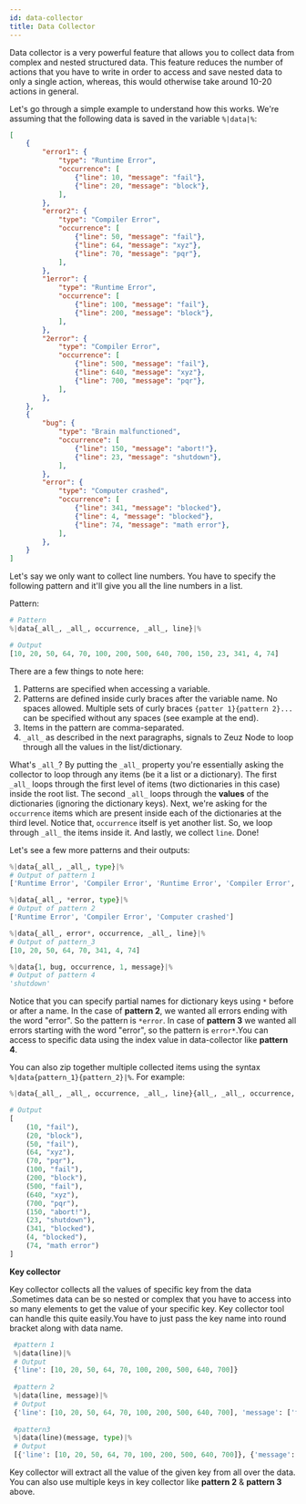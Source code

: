 ```yaml
---
id: data-collector
title: Data Collector
---
```


Data collector is a very powerful feature that allows you to collect
data from complex and nested structured data. This feature reduces the
number of actions that you have to write in order to access and save
nested data to only a single action, whereas, this would otherwise
take around 10-20 actions in general.

Let's go through a simple example to understand how this works. We're
assuming that the following data is saved in the variable `%|data|%`:

```json
[
    {
        "error1": {
            "type": "Runtime Error",
            "occurrence": [
                {"line": 10, "message": "fail"},
                {"line": 20, "message": "block"},
            ],
        },
        "error2": {
            "type": "Compiler Error",
            "occurrence": [
                {"line": 50, "message": "fail"},
                {"line": 64, "message": "xyz"},
                {"line": 70, "message": "pqr"},
            ],
        },
        "1error": {
            "type": "Runtime Error",
            "occurrence": [
                {"line": 100, "message": "fail"},
                {"line": 200, "message": "block"},
            ],
        },
        "2error": {
            "type": "Compiler Error",
            "occurrence": [
                {"line": 500, "message": "fail"},
                {"line": 640, "message": "xyz"},
                {"line": 700, "message": "pqr"},
            ],
        },
    },
    {
        "bug": {
            "type": "Brain malfunctioned",
            "occurrence": [
                {"line": 150, "message": "abort!"},
                {"line": 23, "message": "shutdown"},
            ],
        },
        "error": {
            "type": "Computer crashed",
            "occurrence": [
                {"line": 341, "message": "blocked"},
                {"line": 4, "message": "blocked"},
                {"line": 74, "message": "math error"},
            ],
        },
    }
]
```

Let's say we only want to collect line numbers. You have to specify
the following pattern and it'll give you all the line numbers in a
list.

Pattern:

```python
# Pattern
%|data{_all_, _all_, occurrence, _all_, line}|%

# Output
[10, 20, 50, 64, 70, 100, 200, 500, 640, 700, 150, 23, 341, 4, 74]
```

There are a few things to note here:

1. Patterns are specified when accessing a variable.
2. Patterns are defined inside curly braces after the variable name.
   No spaces allowed. Multiple sets of curly braces `{patter
   1}{pattern 2}...` can be specified without any spaces (see example
   at the end).
3. Items in the pattern are comma-separated.
4. `_all_` as described in the next paragraphs, signals to Zeuz Node
   to loop through all the values in the list/dictionary.

What's `_all_`? By putting the `_all_` property you're essentially
asking the collector to loop through any items (be it a list or a
dictionary). The first `_all_` loops through the first level of items
(two dictionaries in this case) inside the root list. The second
`_all_` loops through the **values** of the dictionaries (ignoring the
dictionary keys). Next, we're asking for the `occurrence` items which
are present inside each of the dictionaries at the third level. Notice
that, `occurrence` itself is yet another list. So, we loop through
`_all_` the items inside it. And lastly, we collect `line`. Done!

Let's see a few more patterns and their outputs:

```python
%|data{_all_, _all_, type}|%
# Output of pattern 1
['Runtime Error', 'Compiler Error', 'Runtime Error', 'Compiler Error', 'Brain malfunctioned', 'Computer crashed']

%|data{_all_, *error, type}|%
# Output of pattern 2
['Runtime Error', 'Compiler Error', 'Computer crashed']

%|data{_all_, error*, occurrence, _all_, line}|%
# Output of pattern_3
[10, 20, 50, 64, 70, 341, 4, 74]

%|data{1, bug, occurrence, 1, message}|%
# Output of pattern 4
'shutdown'
```

Notice that you can specify partial names for dictionary keys using
`*` before or after a name. In the case of **pattern 2**, we wanted
all errors ending with the word "error". So the pattern is `*error`.
In case of **pattern 3** we wanted all errors starting with the word
"error", so the pattern is `error*`.You can access to specific data using the index value in data-collector like **pattern 4**.



You can also zip together multiple collected items using the syntax
`%|data{pattern_1}{pattern_2}|%`. For example:

```python
%|data{_all_, _all_, occurrence, _all_, line}{all_, _all_, occurrence, _all_, message}|%

# Output
[
    (10, "fail"),
    (20, "block"),
    (50, "fail"),
    (64, "xyz"),
    (70, "pqr"),
    (100, "fail"),
    (200, "block"),
    (500, "fail"),
    (640, "xyz"),
    (700, "pqr"),
    (150, "abort!"),
    (23, "shutdown"),
    (341, "blocked"),
    (4, "blocked"),
    (74, "math error")
]
```

**Key collector**

Key collector collects all the values of  specific key from the data .Sometimes data can be
so nested or complex that you have to access into so many elements to get the value of your specific key.
Key collector tool can handle this quite easily.You have to just pass the key name into round bracket along 
with data name.
```python
 #pattern 1
 %|data(line)|%
 # Output
 {'line': [10, 20, 50, 64, 70, 100, 200, 500, 640, 700]}
 
 #pattern 2
 %|data(line, message)|%
 # Output
 {'line': [10, 20, 50, 64, 70, 100, 200, 500, 640, 700], 'message': ['fail', 'block', 'fail', 'xyz', 'pqr', 'fail', 'block', 'fail', 'xyz', 'pqr']}
 
 #pattern3
 %|data(line)(message, type)|% 
 # Output
 [{'line': [10, 20, 50, 64, 70, 100, 200, 500, 640, 700]}, {'message': ['fail', 'block', 'fail', 'xyz', 'pqr', 'fail', 'block', 'fail', 'xyz', 'pqr'], 'type': ['Runtime Error', 'Compiler Error', 'Runtime Error', 'Compiler Error']}]
```

Key collector will extract all the value of the given key from all over the data. You can also
use multiple keys in key collector like **pattern 2** & **pattern 3** above.